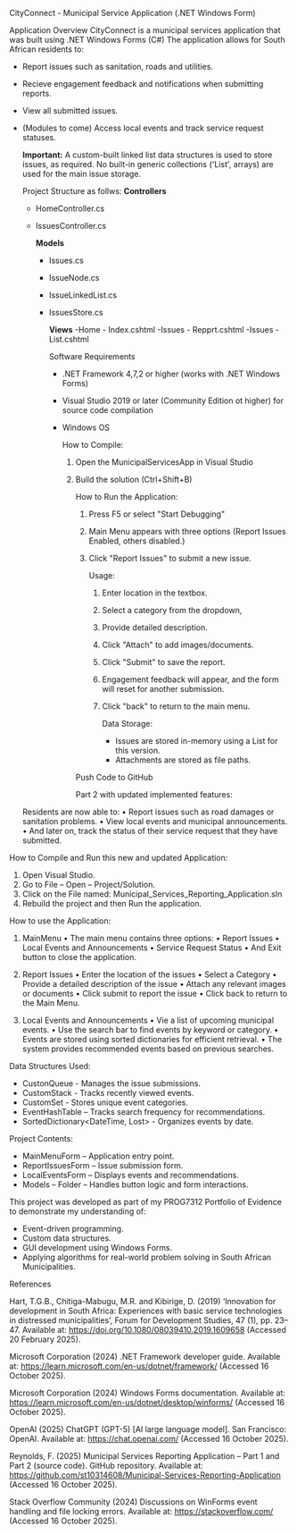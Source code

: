 CityConnect - Municipal Service Application (.NET Windows Form)

Application Overview
CityConnect is a municipal services application that was built using .NET Windows Forms (C#)
The application allows for South African residents to:
- Report issues such as sanitation, roads and utilities.
- Recieve engagement feedback and notifications when submitting reports.
- View all submitted issues.
- (Modules to come) Access local events and track service request statuses.

  **Important:** A custom-built linked list data structures is used to store issues, as required.
  No built-in generic collections ('List<T>', arrays) are used for the main issue storage.

  Project Structure as follws:
  **Controllers**
  - HomeController.cs
  - IssuesController.cs
 

    **Models**
    - Issues.cs
    - IssueNode.cs
    - IssueLinkedList.cs
    - IssuesStore.cs
   
      **Views**
      -Home - Index.cshtml
      -Issues - Repprt.cshtml
      -Issues - List.cshtml

      Software Requirements
      - .NET Framework 4,7,2 or higher (works with .NET Windows Forms)
      - Visual Studio 2019 or later (Community Edition ot higher) for source code compilation
      - Windows OS
     
        How to Compile:
        1. Open the MunicipalServicesApp in Visual Studio
        2. Build the solution (Ctrl+Shift+B)
       
           How to Run the Application:
           1. Press F5 or select "Start Debugging"
           2. Main Menu appears with three options (Report Issues Enabled, others disabled.)
           3. Click "Report Issues" to submit a new issue.
          
              Usage:
              1. Enter location in the textbox.
              2. Select a category from the dropdown,
              3. Provide detailed description.
              4. Click "Attach" to add images/documents.
              5. Click "Submit" to save the report.
              6. Engagement feedback will appear, and the form will reset for another submission.
              7. Click "back" to return to the main menu.
             
                 Data Storage:
                 - Issues are stored in-memory using a List<Issue> for this version.
                 - Attachments are stored as file paths.

            Push Code to GitHub

           Part 2 with updated implemented features:

  Residents are now able to:
•	Report issues such as road damages or sanitation problems.
•	View local events and municipal announcements.
•	And later on, track the status of their service request that they have submitted.

How to Compile and Run this new and updated Application:
1.	Open Visual Studio.
2.	Go to File – Open – Project/Solution.
3.	Click on the File named: Municipal_Services_Reporting_Application.sIn
4.	Rebuild the project and then Run the application.

How to use the Application:
1.	MainMenu
•	The main menu contains three options:
•	Report Issues
•	Local Events and Announcements
•	Service Request Status
•	And Exit button to close the application. 

2.	Report Issues
•	Enter the location of the issues
•	Select a Category
•	Provide a detailed description of the issue
•	Attach any relevant images or documents
•	Click submit to report the issue
•	Click back to return to the Main Menu.

3.	Local Events and Announcements
•	Vie a list of upcoming municipal events.
•	Use the search bar to find events by keyword or category.
•	Events are stored using sorted dictionaries for efficient retrieval.
•	The system provides recommended events based on previous searches.

Data Structures Used:
-	CustonQueue<T> - Manages the issue submissions.
-	CustomStack<T> - Tracks recently viewed events.
-	CustomSet<T> - Stores unique event categories.
-	EventHashTable – Tracks search frequency for recommendations.
-	SortedDictionary<DateTime, Lost<EventItem>> - Organizes events by date. 

Project Contents:
-	MainMenuForm – Application entry point.
-	ReportIssuesForm – Issue submission form.
-	LocalEventsForm – Displays events and recommendations.
-	Models – Folder – Handles button logic and form interactions.

This project was developed as part of my PROG7312 Portfolio of Evidence to demonstrate my understanding of:
-	Event-driven programming.
-	Custom data structures.
-	GUI development using Windows Forms.
-	Applying algorithms for real-world problem solving in South African Municipalities. 

References

Hart, T.G.B., Chitiga-Mabugu, M.R. and Kibirige, D. (2019) ‘Innovation for development in South Africa: Experiences with basic service technologies in distressed municipalities’, Forum for Development Studies, 47 (1), pp. 23–47. Available at: https://doi.org/10.1080/08039410.2019.1609658
 (Accessed 20 February 2025).

Microsoft Corporation (2024) .NET Framework developer guide. Available at: https://learn.microsoft.com/en-us/dotnet/framework/
 (Accessed 16 October 2025).

Microsoft Corporation (2024) Windows Forms documentation. Available at: https://learn.microsoft.com/en-us/dotnet/desktop/winforms/
 (Accessed 16 October 2025).

OpenAI (2025) ChatGPT (GPT-5) [AI large language model]. San Francisco: OpenAI. Available at: https://chat.openai.com/
 (Accessed 16 October 2025).

Reynolds, F. (2025) Municipal Services Reporting Application – Part 1 and Part 2 (source code). GitHub repository. Available at: https://github.com/st10314608/Municipal-Services-Reporting-Application
 (Accessed 16 October 2025).

Stack Overflow Community (2024) Discussions on WinForms event handling and file locking errors. Available at: https://stackoverflow.com/
 (Accessed 16 October 2025).

